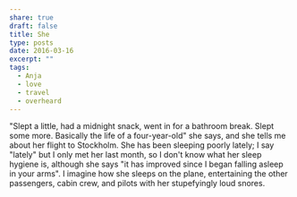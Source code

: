 ```yaml
---
share: true
draft: false
title: She
type: posts
date: 2016-03-16
excerpt: ""
tags:
  - Anja
  - love
  - travel
  - overheard
---
```


"Slept a little, had a midnight snack, went in for a bathroom break. Slept some more. Basically the life of a four-year-old" she says, and she tells me about her flight to Stockholm. She has been sleeping poorly lately; I say "lately" but I only met her last month, so I don't know what her sleep hygiene is, although she says "it has improved since I began falling asleep in your arms". I imagine how she sleeps on the plane, entertaining the other passengers, cabin crew, and pilots with her stupefyingly loud snores.